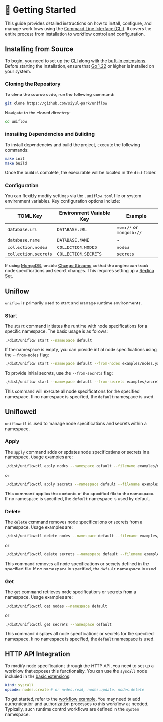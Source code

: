 # 🚀 Getting Started

This guide provides detailed instructions on how to install, configure, and manage workflows using the [Command Line Interface (CLI)](../cmd/README.md). It covers the entire process from installation to workflow control and configuration.

## Installing from Source

To begin, you need to set up the [CLI](../cmd/README.md) along with the [built-in extensions](../ext/README.md). Before starting the installation, ensure that [Go 1.22](https://go.dev/doc/install) or higher is installed on your system.

### Cloning the Repository

To clone the source code, run the following command:

```sh
git clone https://github.com/siyul-park/uniflow
```

Navigate to the cloned directory:

```sh
cd uniflow
```

### Installing Dependencies and Building

To install dependencies and build the project, execute the following commands:

```sh
make init
make build
```

Once the build is complete, the executable will be located in the `dist` folder.

### Configuration

You can flexibly modify settings via the `.uniflow.toml` file or system environment variables. Key configuration options include:

| TOML Key              | Environment Variable Key  | Example                    |
|-----------------------|----------------------------|----------------------------|
| `database.url`        | `DATABASE.URL`             | `mem://` or `mongodb://`   |
| `database.name`       | `DATABASE.NAME`            | -                          |
| `collection.nodes`    | `COLLECTION.NODES`         | `nodes`                    |
| `collection.secrets`  | `COLLECTION.SECRETS`       | `secrets`                  |

If using [MongoDB](https://www.mongodb.com/), enable [Change Streams](https://www.mongodb.com/docs/manual/changeStreams/) so that the engine can track node specifications and secret changes. This requires setting up a [Replica Set](https://www.mongodb.com/docs/manual/replication/).

## Uniflow

`uniflow` is primarily used to start and manage runtime environments.

### Start

The `start` command initiates the runtime with node specifications for a specific namespace. The basic usage is as follows:

```sh
./dist/uniflow start --namespace default
```

If the namespace is empty, you can provide initial node specifications using the `--from-nodes` flag:

```sh
./dist/uniflow start --namespace default --from-nodes examples/nodes.yaml
```

To provide initial secrets, use the `--from-secrets` flag:

```sh
./dist/uniflow start --namespace default --from-secrets examples/secrets.yaml
```

This command will execute all node specifications for the specified namespace. If no namespace is specified, the `default` namespace is used.

## Uniflowctl

`uniflowctl` is used to manage node specifications and secrets within a namespace.

### Apply

The `apply` command adds or updates node specifications or secrets in a namespace. Usage examples are:

```sh
./dist/uniflowctl apply nodes --namespace default --filename examples/nodes.yaml
```

or

```sh
./dist/uniflowctl apply secrets --namespace default --filename examples/secrets.yaml
```

This command applies the contents of the specified file to the namespace. If no namespace is specified, the `default` namespace is used by default.

### Delete

The `delete` command removes node specifications or secrets from a namespace. Usage examples are:

```sh
./dist/uniflowctl delete nodes --namespace default --filename examples/nodes.yaml
```

or

```sh
./dist/uniflowctl delete secrets --namespace default --filename examples/secrets.yaml
```

This command removes all node specifications or secrets defined in the specified file. If no namespace is specified, the `default` namespace is used.

### Get

The `get` command retrieves node specifications or secrets from a namespace. Usage examples are:

```sh
./dist/uniflowctl get nodes --namespace default
```

or

```sh
./dist/uniflowctl get secrets --namespace default
```

This command displays all node specifications or secrets for the specified namespace. If no namespace is specified, the `default` namespace is used.

## HTTP API Integration

To modify node specifications through the HTTP API, you need to set up a workflow that exposes this functionality. You can use the `syscall` node included in the [basic extensions](../ext/README.md):

```yaml
kind: syscall
opcode: nodes.create # or nodes.read, nodes.update, nodes.delete
```

To get started, refer to the [workflow example](../examples/system.yaml). You may need to add authentication and authorization processes to this workflow as needed. Typically, such runtime control workflows are defined in the `system` namespace.
